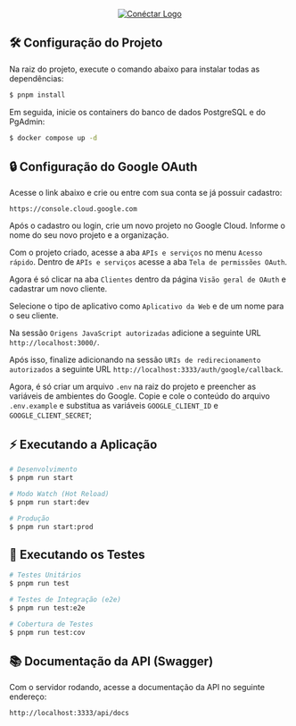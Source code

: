 <p align="center">
  <a href="https://www.conectarapp.com.br/" target="blank"><img src="https://cdn.prod.website-files.com/64f5ee2d1ec4b6735f2ff175/670faff330f3b9109e5a7460_logo_menu.png" alt="Conéctar Logo" /></a>
</p>

## 🛠️ Configuração do Projeto

Na raiz do projeto, execute o comando abaixo para instalar todas as dependências:
```bash
$ pnpm install
```

Em seguida, inicie os containers do banco de dados PostgreSQL e do PgAdmin:
```bash
$ docker compose up -d
```

## 🔒 Configuração do Google OAuth

Acesse o link abaixo e crie ou entre com sua conta se já possuir cadastro:
```
https://console.cloud.google.com
```
Após o cadastro ou login, crie um novo projeto no Google Cloud. Informe o nome do seu novo projeto e a organização.

Com o projeto criado, acesse a aba `APIs e serviços` no menu `Acesso rápido`. Dentro de `APIs e serviços` acesse a aba `Tela de permissões OAuth`. 

Agora é só clicar na aba `Clientes` dentro da página `Visão geral de OAuth` e cadastrar um novo cliente. 

Selecione o tipo de aplicativo como `Aplicativo da Web` e de um nome para o seu cliente. 

Na sessão `Origens JavaScript autorizadas` adicione a seguinte URL `http://localhost:3000/`.

Após isso, finalize adicionando na sessão `URIs de redirecionamento autorizados` a seguinte URL `http://localhost:3333/auth/google/callback`.

Agora, é só criar um arquivo `.env` na raiz do projeto e preencher as variáveis de ambientes do Google. Copie e cole o conteúdo do arquivo `.env.example` e substitua as variáveis `GOOGLE_CLIENT_ID` e `GOOGLE_CLIENT_SECRET`;

## ⚡ Executando a Aplicação

```bash
# Desenvolvimento
$ pnpm run start

# Modo Watch (Hot Reload)
$ pnpm run start:dev

# Produção
$ pnpm run start:prod
```

## 🧪 Executando os Testes

```bash
# Testes Unitários
$ pnpm run test

# Testes de Integração (e2e)
$ pnpm run test:e2e

# Cobertura de Testes
$ pnpm run test:cov
```

## 📚 Documentação da API (Swagger)

Com o servidor rodando, acesse a documentação da API no seguinte endereço:
```
http://localhost:3333/api/docs
```